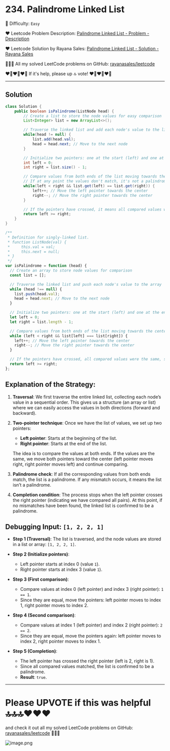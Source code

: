# 234. Palindrome Linked List

🌱 Difficulty: `Easy`

❤️ Leetcode Problem Description: [Palindrome Linked List - Problem - Description](https://leetcode.com/problems/palindrome-linked-list/description/)

❤️ Leetcode Solution by Rayana Sales: [Palindrome Linked List - Solution - Rayana Sales](https://leetcode.com/problems/palindrome-linked-list/solutions/5733876/simple-beginner-friendly-javascript-java/)

💁🏻‍♀️ All my solved LeetCode problems on GitHub: [rayanasales/leetcode](https://github.com/rayanasales/leetcode)

❤️‍🔥❤️‍🔥❤️‍🔥 If it's help, please up 🔝 vote! ❤️‍🔥❤️‍🔥❤️‍🔥

---

## Solution

```java []
class Solution {
    public boolean isPalindrome(ListNode head) {
        // Create a list to store the node values for easy comparison
        List<Integer> list = new ArrayList<>();

        // Traverse the linked list and add each node's value to the list
        while(head != null) {
            list.add(head.val);
            head = head.next; // Move to the next node
        }

        // Initialize two pointers: one at the start (left) and one at the end (right)
        int left = 0;
        int right = list.size() - 1;

        // Compare values from both ends of the list moving towards the center
        // If at any point the values don't match, it's not a palindrome
        while(left < right && list.get(left) == list.get(right)) {
            left++; // Move the left pointer towards the center
            right--; // Move the right pointer towards the center
        }

        // If the pointers have crossed, it means all compared values were the same, so it's a palindrome
        return left >= right;
    }
}
```

```javascript []
/**
 * Definition for singly-linked list.
 * function ListNode(val) {
 *     this.val = val;
 *     this.next = null;
 * }
 */
var isPalindrome = function (head) {
  // Create an array to store node values for comparison
  const list = [];

  // Traverse the linked list and push each node's value to the array
  while (head !== null) {
    list.push(head.val);
    head = head.next; // Move to the next node
  }

  // Initialize two pointers: one at the start (left) and one at the end (right)
  let left = 0;
  let right = list.length - 1;

  // Compare values from both ends of the list moving towards the center
  while (left < right && list[left] === list[right]) {
    left++; // Move the left pointer towards the center
    right--; // Move the right pointer towards the center
  }

  // If the pointers have crossed, all compared values were the same, so it's a palindrome
  return left >= right;
};
```

## Explanation of the Strategy:

1. **Traversal**: We first traverse the entire linked list, collecting each node’s value in a sequential order. This gives us a structure (an array or list) where we can easily access the values in both directions (forward and backward).
2. **Two-pointer technique**: Once we have the list of values, we set up two pointers:

   - **Left pointer**: Starts at the beginning of the list.
   - **Right pointer**: Starts at the end of the list.

   The idea is to compare the values at both ends. If the values are the same, we move both pointers toward the center (left pointer moves right, right pointer moves left) and continue comparing.

3. **Palindrome check**: If all the corresponding values from both ends match, the list is a palindrome. If any mismatch occurs, it means the list isn’t a palindrome.

4. **Completion condition**: The process stops when the left pointer crosses the right pointer (indicating we have compared all pairs). At this point, if no mismatches have been found, the linked list is confirmed to be a palindrome.

## Debugging Input: `[1, 2, 2, 1]`

- **Step 1 (Traversal)**: The list is traversed, and the node values are stored in a list or array: `[1, 2, 2, 1]`.

- **Step 2 (Initialize pointers)**:

  - Left pointer starts at index 0 (value `1`).
  - Right pointer starts at index 3 (value `1`).

- **Step 3 (First comparison)**:

  - Compare values at index 0 (left pointer) and index 3 (right pointer): `1 == 1`.
  - Since they are equal, move the pointers: left pointer moves to index 1, right pointer moves to index 2.

- **Step 4 (Second comparison)**:

  - Compare values at index 1 (left pointer) and index 2 (right pointer): `2 == 2`.
  - Since they are equal, move the pointers again: left pointer moves to index 2, right pointer moves to index 1.

- **Step 5 (Completion)**:
  - The left pointer has crossed the right pointer (left is 2, right is 1).
  - Since all compared values matched, the list is confirmed to be a palindrome.
  - **Result**: `true`.

---

# Please UPVOTE if this was helpful 🔝🔝🔝❤️❤️❤️

and check it out all my solved LeetCode problems on GitHub: [rayanasales/leetcode](https://github.com/rayanasales/leetcode) 🤙😚🤘

![image.png](https://assets.leetcode.com/users/images/57bce3b1-56e2-4c20-9cdf-b61fef26b93b_1725494158.6252415.png)
